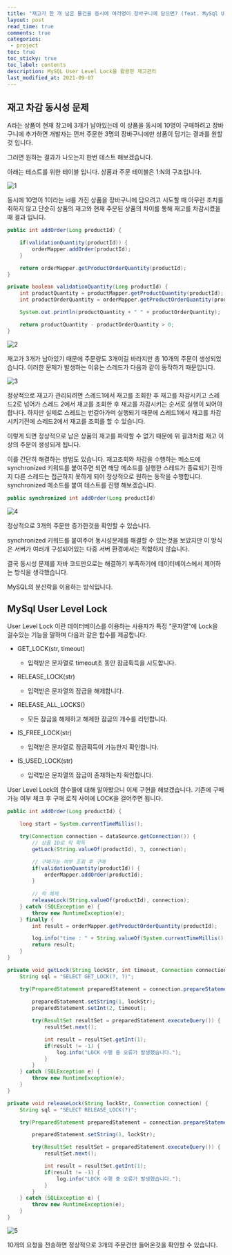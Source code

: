 ```yaml
---
title: "재고가 한 개 남은 물건을 동시에 여러명이 장바구니에 담으면? (feat. MySql User Level Lock)"    
layout: post
read_time: true    
comments: true   
categories: 
 - project  
toc: true    
toc_sticky: true    
toc_label: contents    
description: MySQL User Level Lock을 활용한 재고관리
last_modified_at: 2021-09-07     
---
```




## 재고 차감 동시성 문제

A라는 상품이 현재 창고에 3개가 남아있는데 이 상품을 동시에 10명이 구매하려고 장바구니에 추가하면 개발자는 먼저 주문한 3명의 장바구니에만 상품이 담기는 결과를 원할 것 입니다.



그러면 원하는 결과가 나오는지 한번 테스트 해보겠습니다.



아래는 테스트를 위한 테이블 입니다. 상품과 주문 테이블은 1:N의 구조입니다.

![1](/assets/image/mysql_user_level_lock/1.png)



동시에 10명이 1이라는 id를 가진 상품을 장바구니에 담으려고 시도할 때 아무런 조치를 취하지 않고 단순히 상품의 재고와 현재 주문된 상품의 차이를 통해 재고를 차감시켰을때 결과 입니다.

```java
public int addOrder(Long productId) {

    if(validationQuantity(productId)) {
        orderMapper.addOrder(productId);
    }

    return orderMapper.getProductOrderQuantity(productId);
}

private boolean validationQuantity(Long productId) {
    int productQuantity = productMapper.getProductQuantity(productId);
    int productOrderQuantity = orderMapper.getProductOrderQuantity(productId);

    System.out.println(productQuantity + " " + productOrderQuantity);

    return productQuantity - productOrderQuantity > 0;
}
```

![2](/assets/image/mysql_user_level_lock/2.png)

재고가 3개가 남아있기 때문에 주문량도 3개이길 바라지만 총 10개의 주문이 생성되었습니다. 이러한 문제가 발생하는 이유는 스레드가 다음과 같이 동작하기 때문입니다.

![3](/assets/image/mysql_user_level_lock/3.png)

정상적으로 재고가 관리되려면 스레드1에서 재고를 조회한 후 재고를 차감시키고 스레드2로 넘어가 스레드 2에서 재고를 조회한 후 재고를 차감시키는 순서로 실행이 되어야 합니다. 하지만 실제로 스레드는 번갈아가며 실행되기 때문에 스레드1에서 재고를 차감시키기전에 스레드2에서 재고를 조회를 할 수 있습니다.

이렇게 되면 정상적으로 남은 상품의 재고를 파악할 수 없기 때문에 위 결과처럼 재고 이상의 주문이 생성되게 됩니다.



이를 간단히 해결하는 방법도 있습니다. 재고조회와 차감을 수행하는 메소드에 synchronized 키워드를 붙여주면 되면 해당 메소드를 실행한 스레드가 종료되기 전까지 다른 스레드는 접근하지 못하게 되어 정상적으로 원하는 동작을 수행합니다. synchronized 메소드를 붙여 테스트를 진행 해보겠습니다.

```java
public synchronized int addOrder(Long productId)
```

![4](/assets/image/mysql_user_level_lock/4.png)

정상적으로 3개의 주문만 증가한것을 확인할 수 있습니다.

synchronized 키워드를 붙여주어 동시성문제를 해결할 수 있는것을 보았지만 이 방식은 서버가 여러개 구성되어있는 다중 서버 환경에서는 적합하지 않습니다.

결국 동시성 문제를 자바 코드만으로는 해결하기 부족하기에 데이터베이스에서 제어하는 방식을 생각했습니다.

MySQL의 분산락을 이용하는 방식입니다.



## MySql User Level Lock

User Level Lock 이란 데이터베이스를 이용하는 사용자가 특정 "문자열"에 Lock을 걸수있는 기능을 말하며 다음과 같은 함수를 제공합니다.

- GET_LOCK(str, timeout)
  - 입력받은 문자열로 timeout초 동안 잠금획득을 시도합니다.

- RELEASE_LOCK(str)
  - 입력받은 문자열의 잠금을 해제합니다.

- RELEASE_ALL_LOCKS()
  - 모든 잠금을 해제하고 해제한 잠금의 개수를 리턴합니다.

- IS_FREE_LOCK(str)
  - 입력받은 문자열로 잠금획득이 가능한지 확인합니다.

- IS_USED_LOCK(str)
  - 입력받은 문자열의 잠금이 존재하는지 확인합니다.



User Level Lock의 함수들에 대해 알아봤으니 이제 구현을 해보겠습니다. 기존에 구매가능 여부 체크 후 구매 로직 사이에 LOCK을 걸어주면 됩니다.

```java
public int addOrder(Long productId) {

    long start = System.currentTimeMillis();

    try(Connection connection = dataSource.getConnection()) {
      	// 상품 ID로 락 획득
        getLock(String.valueOf(productId), 3, connection);

      	// 구매가능 여부 조회 후 구매
        if(validationQuantity(productId)) {
            orderMapper.addOrder(productId);
        }
				
      	// 락 해제
        releaseLock(String.valueOf(productId), connection);
    } catch (SQLException e) {
        throw new RuntimeException(e);
    } finally {
        int result = orderMapper.getProductOrderQuantity(productId);

        log.info("time : " + String.valueOf(System.currentTimeMillis() - start));
        return result;
    }
}

private void getLock(String lockStr, int timeout, Connection connection) {
    String sql = "SELECT GET_LOCK(?, ?)";

    try(PreparedStatement preparedStatement = connection.prepareStatement(sql)) {
      
        preparedStatement.setString(1, lockStr);
        preparedStatement.setInt(2, timeout);

        try(ResultSet resultSet = preparedStatement.executeQuery()) {
            resultSet.next();

            int result = resultSet.getInt(1);
            if(result != -1) {
                log.info("LOCK 수행 중 오류가 발생했습니다.");
            }
        }
    } catch (SQLException e) {
        throw new RuntimeException(e);
    }
}

private void releaseLock(String lockStr, Connection connection) {
    String sql = "SELECT RELEASE_LOCK(?)";

    try(PreparedStatement preparedStatement = connection.prepareStatement(sql)) {

        preparedStatement.setString(1, lockStr);

        try(ResultSet resultSet = preparedStatement.executeQuery()) {
            resultSet.next();

            int result = resultSet.getInt(1);
            if(result != -1) {
                log.info("LOCK 수행 중 오류가 발생했습니다.");
            }
        }
    } catch (SQLException e) {
        throw new RuntimeException(e);
    }
}
```

![5](/assets/image/mysql_user_level_lock/5.png)

10개의 요청을 전송하면 정상적으로 3개의 주문건만 들어온것을 확인할 수 있습니다.


